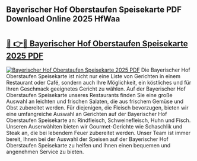 ## Bayerischer Hof Oberstaufen Speisekarte PDF Download Online 2025 HfWaa

# <h2><a href="http://gc8n85.nevu.top/?p=Bayerischer+Hof+Oberstaufen+Speisekarte">🔗 👉🔴 Bayerischer Hof Oberstaufen Speisekarte 2025 PDF</a></h2>

[![Bayerischer Hof Oberstaufen Speisekarte 2025 PDF](https://i.imgur.com/dBaPXMq.png)](http://gc8n85.nevu.top/?p=Bayerischer+Hof+Oberstaufen+Speisekarte)
Die Bayerischer Hof Oberstaufen Speisekarte ist nicht nur eine Liste von Gerichten in einem Restaurant oder Café, sondern auch Ihre Möglichkeit, ein köstliches und für Ihren Geschmack geeignetes Gericht zu wählen. Auf der Bayerischer Hof Oberstaufen Speisekarte unseres Restaurants finden Sie eine große Auswahl an leichten und frischen Salaten, die aus frischem Gemüse und Obst zubereitet werden. Für diejenigen, die Fleisch bevorzugen, bieten wir eine umfangreiche Auswahl an Gerichten auf der Bayerischer Hof Oberstaufen Speisekarte an: Rindfleisch, Schweinefleisch, Huhn und Fisch. Unseren Auserwählten bieten wir Gourmet-Gerichte wie Schaschlik und Steak an, die bei lebendem Feuer zubereitet werden. Unser Team ist immer bereit, Ihnen bei der Auswahl der Speisen auf der Bayerischer Hof Oberstaufen Speisekarte zu helfen und Ihnen einen bequemen und angenehmen Service zu bieten.
